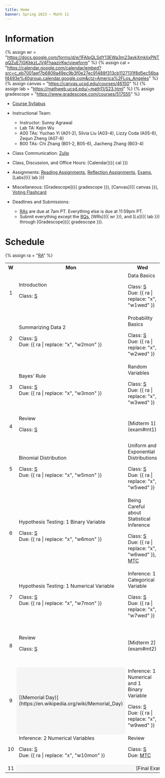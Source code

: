 ```yaml
---
title: Home
banner: Spring 2023 — Math 11
---
```


# Information

{% assign wr = "https://docs.google.com/forms/d/e/1FAIpQLSdY13EWa3m23avkXmkIixPNTqQZuE7iGKbkzLJV4FhaazirKw/viewform" %} 
{% assign cal = "https://calendar.google.com/calendar/embed?src=c_eb7001aef7b6809a49ec9b3f0e27ec91488f313cb1127131f8d5ec56baf4493e%40group.calendar.google.com&ctz=America%2FLos_Angeles" %}
{% assign canvas = "https://canvas.ucsd.edu/courses/46150" %}
{% assign lab = "https://mathweb.ucsd.edu/~math11/S23.html" %}
{% assign gradescope = "https://www.gradescope.com/courses/517555" %}

* [Course Syllabus](syllabus)
* Instructional Team: 
    - Instructor: Sunny Agrawal
    - Lab TA: Kejin Wu
    - A00 TAs: Yuchao Yi (A01-2), Silvia Liu (A03-4), Lizzy Coda (A05-6), Zequn Zheng (A07-8)
    - B00 TAs: Chi Zhang (B01-2, B05-6), Jiacheng Zhang (B03-4)
* Class Communication: [Zulip](https://sunnysclasses.zulipchat.com/)
* Class, Discussion, and Office Hours: [Calendar]({{ cal }})
* Assignments: [Reading Assignments](read), [Reflection Assignments](reflect), [Exams](exam), [Labs]({{ lab }})
* Miscellaneous: [Gradescope]({{ gradescope }}), [Canvas]({{ canvas }}), [Voting Flashcard](flashcard.pdf)
* Deadlines and Submissions:

    - [RAs](read) are due at 7am PT. Everything else is due at 11:59pm PT.  
    - Submit everything except the [RQs](read), [WRs]({{ wr }}), and [Ls]({{ lab }}) through [Gradescope]({{ gradescope }}). 

# Schedule

<table width="100%">
<tr>
<th style="text-align: center;" width="4%">W</th>
<th width="32%">Mon</th>
<th width="32%">Wed</th>
<th width="32%">Fri</th>
</tr>

{% assign ra = "[RA](read#x)" %}

<tr>
<td style="text-align: center;">1</td>
<td>
Introduction

Class: [S](slides/w1mon.pdf)
</td>
<td>
Data Basics
 
Class: [S](slides/w1wed.pdf)  
Due: {{ ra | replace: "x", "w1wed" }}
</td>
<td>
Summarizing Data 1

Class: [S](slides/w1fri.pdf)  
Due: {{ ra | replace: "x", "w1fri" }}, [L]({{ lab }}), [MA](reflect#autobio)
</td>
</tr>

<tr>
<td style="text-align: center;">2</td>
<td>
Summarizing Data 2  

Class: [S](slides/w2mon.pdf)  
Due: {{ ra | replace: "x", "w2mon" }}
</td>
<td>
Probability Basics

Class: [S](slides/w2wed.pdf)  
Due: {{ ra | replace: "x", "w2wed" }}
</td>
<td>
Conditional Probability

Class: [S](slides/w2fri.pdf)  
Due: {{ ra | replace: "x", "w2fri" }}, [L]({{ lab }}), [WR]({{ wr }}), [OO](https://solve.redshelf.com/hc/en-us/articles/360013142634-How-to-Opt-Out)
</td>
</tr>
<tr>
<td style="text-align: center;">3</td>
<td>  
Bayes' Rule

Class: [S](slides/w3mon.pdf)  
Due: {{ ra | replace: "x", "w3mon" }}
</td>
<td>
Random Variables

Class: [S](slides/w3wed.pdf)  
Due: {{ ra | replace: "x", "w3wed" }}
</td>
<td>
Bernoulli, Geometric, and Poisson Distributions

Class: [S](slides/w3fri.pdf)  
Due: {{ ra | replace: "x", "w3fri" }}, [L]({{ lab }}), [WR]({{ wr }})
</td>
</tr>

<tr>
<td style="text-align: center;">4</td>
<td>
Review

Class: [S](slides/w4mon.pdf)  
</td>
<td>
[Midterm 1](exam#mt1)
</td>
<td>
Normal Distribution

Class: [S](slides/w4fri.pdf)  
Due: {{ ra | replace: "x", "w4fri" }}, [WR]({{ wr }})
</td>
</tr>

<tr>
<td style="text-align: center;">5</td>
<td>
Binomial Distribution

Class: [S](slides/w5mon.pdf)  
Due: {{ ra | replace: "x", "w5mon" }}
</td>
<td>
Uniform and Exponential Distributions

Class: [S](slides/w5wed.pdf)  
Due: {{ ra | replace: "x", "w5wed" }}
</td>
<td>
Sampling Distribution  
Confidence Intervals: 1 Binary Variable

Class: [S](slides/w5fri.pdf)  
Due: {{ ra | replace: "x", "w5fri" }}, [L]({{ lab }}), [WR]({{ wr }})
</td>
</tr>

<tr>
<td style="text-align: center;">6</td>
<td>
Hypothesis Testing: 1 Binary Variable

Class: [S](slides/w6mon.pdf)  
Due: {{ ra | replace: "x", "w6mon" }}
</td>
<td>
Being Careful about Statistical Inference

Class: [S](slides/w6wed.pdf)  
Due: {{ ra | replace: "x", "w6wed" }}, [MTC](exam#corrections)
</td>
<td>
Confidence Intervals: 1 Numerical Variable

Class: [S](slides/w6fri.pdf)  
Due: {{ ra | replace: "x", "w6fri" }}, [L]({{ lab }}), [WR]({{ wr }})
</td>
</tr>

<tr>
<td style="text-align: center;">7</td>
<td>
Hypothesis Testing: 1 Numerical Variable

Class: [S](slides/w7mon.pdf)  
Due: {{ ra | replace: "x", "w7mon" }}
</td>
<td>
Inference: 1 Categorical Variable

Class: [S](slides/w7wed.pdf)  
Due: {{ ra | replace: "x", "w7wed" }}
</td>
<td>
Inference: 2 Binary Variables

Class: [S](slides/w7fri.pdf)  
Due: {{ ra | replace: "x", "w7fri" }}, [L]({{ lab }}), [WR]({{ wr }})
</td>
</tr>

<tr>
<td style="text-align: center;">8</td>
<td>
Review

Class: [S](slides/w8mon.pdf)  
</td>
<td>
[Midterm 2](exam#mt2)
</td>
<td>
([No Class](https://sunnysclasses.zulipchat.com/#narrow/stream/374026-Spring-2023.2C-Math-11/topic/no.20class.205.2F26/near/360618919))

Due: [WR]({{ wr }})
</td>
</tr>

<tr>
<td style="text-align: center;">9</td>
<td style="background-color: #f5f5f5;">
[(Memorial Day)](https://en.wikipedia.org/wiki/Memorial_Day)
</td>
<td>
Inference: 1 Numerical and 1 Binary Variable

Class: [S](slides/w9wed.pdf)  
Due: {{ ra | replace: "x", "w9wed" }}
</td>
<td>
Inference: 2 Categorical Variables

Class: [S](slides/w9fri.pdf)  
Due: {{ ra | replace: "x", "w9fri" }}, [L]({{ lab }}), [WR]({{ wr }})
</td>
</tr>

<tr>
<td style="text-align: center;">10</td>
<td>
Inference: 2 Numerical Variables

Class: [S](slides/w10mon.pdf)  
Due: {{ ra | replace: "x", "w10mon" }}
</td>
<td>
Review

Class: [S](slides/w10wed.pdf)  
Due: [MTC](exam#corrections)
</td>
<td>
(No Class)

Due: [L]({{ lab }}), [FR](reflect#final)
</td>
</tr>

<td style="text-align: center;">11</td>
<td colspan="3" style="text-align: center; background-color: #f5f5f5;">
[Final Exam](exam#final)
</td>
</tr>
</table>
